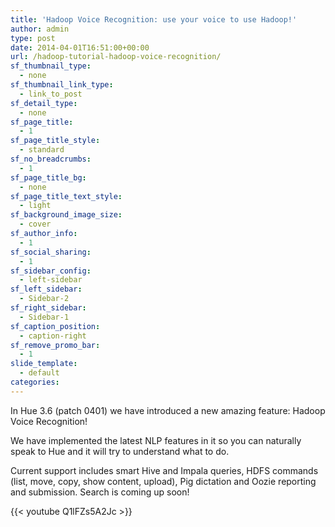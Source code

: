```yaml
---
title: 'Hadoop Voice Recognition: use your voice to use Hadoop!'
author: admin
type: post
date: 2014-04-01T16:51:00+00:00
url: /hadoop-tutorial-hadoop-voice-recognition/
sf_thumbnail_type:
  - none
sf_thumbnail_link_type:
  - link_to_post
sf_detail_type:
  - none
sf_page_title:
  - 1
sf_page_title_style:
  - standard
sf_no_breadcrumbs:
  - 1
sf_page_title_bg:
  - none
sf_page_title_text_style:
  - light
sf_background_image_size:
  - cover
sf_author_info:
  - 1
sf_social_sharing:
  - 1
sf_sidebar_config:
  - left-sidebar
sf_left_sidebar:
  - Sidebar-2
sf_right_sidebar:
  - Sidebar-1
sf_caption_position:
  - caption-right
sf_remove_promo_bar:
  - 1
slide_template:
  - default
categories:
---
```


In Hue 3.6 (patch 0401) we have introduced a new amazing feature: Hadoop Voice Recognition!

We have implemented the latest NLP features in it so you can naturally speak to Hue and it will try to understand what to do.

Current support includes smart Hive and Impala queries, HDFS commands (list, move, copy, show content, upload), Pig dictation and Oozie reporting and submission. Search is coming up soon!

{{< youtube Q1lFZs5A2Jc >}}

